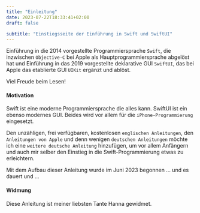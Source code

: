 ```yaml
---
title: "Einleitung"
date: 2023-07-22T18:33:41+02:00
draft: false

subtitle: "Einstiegsseite der Einführung in Swift und SwiftUI"
---
```


<!--
<span class="csKey">content: content/_index.md </span>
-->

Einführung in die 2014 vorgestellte Programmiersprache `Swift`, die inzwischen `Objective-C` bei Apple als Hauptprogrammiersprache abgelöst hat und Einführung in das 2019 vorgestellte deklarative GUI `SwiftUI`, das bei Apple das etablierte GUI `UIKit` ergänzt und ablöst. 

Viel Freude beim Lesen!

#### Motivation
Swift ist eine moderne Programmiersprache die alles kann. SwiftUI ist ein ebenso modernes GUI. Beides wird vor allem für die `iPhone-Programmierung` eingesetzt.

Den unzähligen, frei verfügbaren, kostenlosen `englischen Anleitungen`, den `Anleitungen von Apple` und denn wenigen `deutschen Anleitungen` möchte ich eine `weitere deutsche Anleitung` hinzufügen, um vor allem Anfängern und auch mir selber den Einstieg in die Swift-Programmierung etwas zu erleichtern.

Mit dem Aufbau dieser Anleitung wurde im Juni 2023 begonnen ... und es dauert und ...

#### Widmung
Diese Anleitung ist meiner liebsten Tante Hanna gewidmet.


<!-- Links -->
[w1]: https://de.wikipedia.org/wiki/Swift_(Programmiersprache) "wikipedia"
[w2]: https://de.wikipedia.org/wiki/Objective-C "wikipedia"
[w3]: https://de.wikipedia.org/wiki/SwiftUI "wikipedia"
[w4]: https://de.wikipedia.org/wiki/Grafische_Benutzeroberfläche "wikipedia"